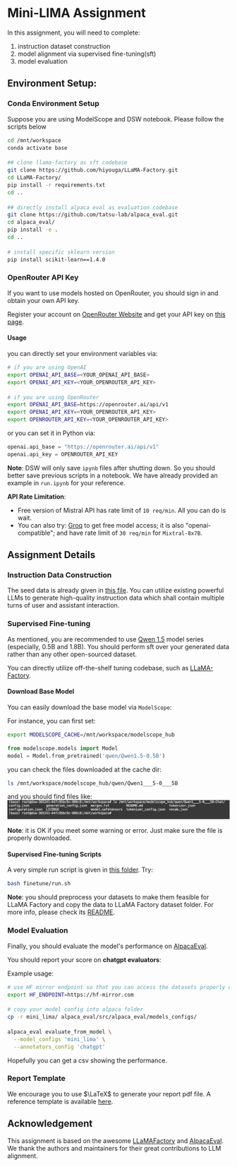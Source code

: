 # Mini-LIMA Assignment
In this assignment, you will need to complete:
1. instruction dataset construction
2. model alignment via supervised fine-tuning(sft)
3. model evaluation


## Environment Setup:

### Conda Environment Setup
Suppose you are using ModelScope and DSW notebook.
Please follow the scripts below
```bash
cd /mnt/workspace
conda activate base

## clone llama-factory as sft codebase
git clone https://github.com/hiyouga/LLaMA-Factory.git
cd LLaMA-Factory/
pip install -r requirements.txt
cd ..

## directly install alpaca eval as evaluation codebase
git clone https://github.com/tatsu-lab/alpaca_eval.git
cd alpaca_eval/
pip install -e .
cd ..

# install specific sklearn version
pip install scikit-learn==1.4.0
```

### OpenRouter API Key

If you want to use models hosted on OpenRouter, you should sign in and obtain your own API key. 

Register your account on [OpenRouter Website](https://openrouter.ai) and get your API key on [this page](https://openrouter.ai/keys).

#### Usage
you can directly set your environment variables via:

```bash
# if you are using OpenAI
export OPENAI_API_BASE=<YOUR_OPENAI_API_BASE>
export OPENAI_API_KEY=<YOUR_OPENROUTER_API_KEY>

# if you are using OpenRouter
export OPENAI_API_BASE=https://openrouter.ai/api/v1
export OPENAI_API_KEY=<YOUR_OPENROUTER_API_KEY>
export OPENROUTER_API_KEY=<YOUR_OPENROUTER_API_KEY>
```

or you can set it in Python via:
```python
openai.api_base = "https://openrouter.ai/api/v1"
openai.api_key = OPENROUTER_API_KEY
```

**Note**: DSW will only save `ipynb` files after shutting down. So you should better save previous scripts in a notebook. We have already provided an example in `run.ipynb` for your reference.

**API Rate Limitation**:
- Free version of Mistral API has rate limit of `10 req/min`. All you can do is wait.
- You can also try: [Groq](https://console.groq.com/docs/models) to get free model access; it is also "openai-compatible"; and have rate limit of `30 req/min` for `Mixtral-8x7B`.

## Assignment Details


### Instruction Data Construction

The seed data is already given in [this file](./seed_data/seed_tasks.jsonl). You can utilize existing powerful LLMs to generate high-quality instruction data which shall contain multiple turns of user and assistant interaction.


### Supervised Fine-tuning

As mentioned, you are recommended to use [Qwen 1.5](https://github.com/QwenLM/Qwen1.5) model series (especially, 0.5B and 1.8B).
You should perform sft over your generated data rather than any other open-sourced dataset.

You can directly utilize off-the-shelf tuning codebase, such as [LLaMA-Factory](https://github.com/hiyouga/LLaMA-Factory).

#### Download Base Model

You can easily download the base model via `ModelScope`:

For instance, you can first set:
```bash
export MODELSCOPE_CACHE=/mnt/workspace/modelscope_hub
```

```python
from modelscope.models import Model
model = Model.from_pretrained('qwen/Qwen1.5-0.5B')
```

you can check the files downloaded at the cache dir:
```bash
ls /mnt/workspace/modelscope_hub/qwen/Qwen1___5-0___5B
```

and you should find files like:
![alt text](./assets/image.png)

**Note**: it is OK if you meet some warning or error. Just make sure the file is properly downloaded.

#### Supervised Fine-tuning Scripts

A very simple run script is given in [this folder](./finetune/). Try:

```bash
bash finetune/run.sh
```

**Note**: you should preprocess your datasets to make them feasible for LLaMA Factory and copy the data to LLaMA Factory dataset folder. For more info, please check its [README](https://github.com/hiyouga/LLaMA-Factory/blob/main/data/README.md).

### Model Evaluation

Finally, you should evaluate the model's performance on [AlpacaEval](https://github.com/tatsu-lab/alpaca_eval).

You should report your score on **chatgpt evaluators**:

Example usage:
```bash
# use HF mirror endpoint so that you can access the datasets properly on DSW notebook.
export HF_ENDPOINT=https://hf-mirror.com

# copy your model config into alpaca folder
cp -r mini_lima/ alpaca_eval/src/alpaca_eval/models_configs/

alpaca_eval evaluate_from_model \
  --model_configs 'mini_lima' \
  --annotators_config 'chatgpt'
```

Hopefully you can get a csv showing the performance.

### Report Template

We encourage you to use $\LaTeX$ to generate your report pdf file. A reference template is available [here](https://www.overleaf.com/read/crtcwgxzjskr#7213b2).


## Acknowledgement
This assignment is based on the awesome [LLaMAFactory](https://github.com/hiyouga/LLaMA-Factory) and [AlpacaEval](https://github.com/tatsu-lab/alpaca_eval). We thank the authors and maintainers for their great contributions to LLM alignment.